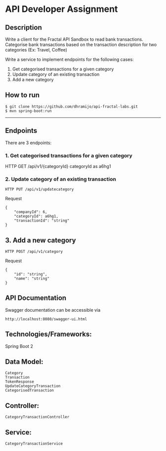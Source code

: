# API Developer Assignment

## Description

Write a client for the Fractal API Sandbox to read bank transactions. Categorise bank
transactions based on the transaction description for two categories (Ex: Travel, Coffee)

Write a service to implement endpoints for the following cases:

1. Get categorised transactions for a given category
2. Update category of an existing transaction
3. Add a new category


## How to run
````
$ git clone https://github.com/dhramijo/api-fractal-labs.git
$ mvn spring-boot:run
````
************************************************

## Endpoints
There are 3 endpoints:

### 1. Get categorised transactions for a given category

HTTP GET /api/v1/{categoryId}
categoryId as a6hg1

### 2. Update category of an existing transaction
````
HTTP PUT /api/v1/updatecategory
````
Request
````
{
	"companyId": 6,
	"categoryId": a6hg1,
	"transactionId": "string"
}
````
## 3. Add a new category
````
HTTP POST /api/v1/category
````
Request
````
{
	"id": "string",
	"name": "string"
}
````
## API Documentation
Swagger documentation can be accessible via
````
http://localhost:8080/swagger-ui.html
````

## Technologies/Frameworks:
Spring Boot 2 

## Data Model:
	Category
	Transaction
	TokenResponse
	UpdateCategoryTransaction
	CategorisedTransaction

## Controller:
	CategoryTransactionController

## Service:
	CategoryTransactionService
